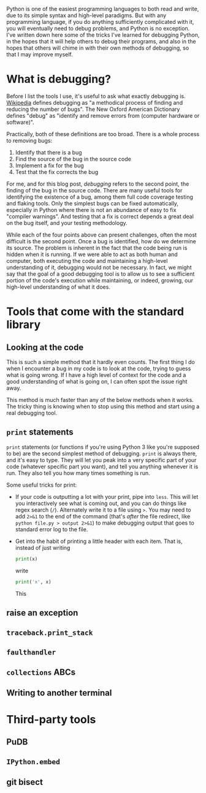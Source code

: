 Python is one of the easiest programming languages to both read and write, due
to its simple syntax and high-level paradigms.  But with any programming
language, if you do anything sufficiently complicated with it, you will
eventually need to debug problems, and Python is no exception.  I've written
down here some of the tricks I've learned for debugging Python, in the hopes
that it will help others to debug their programs, and also in the hopes that
others will chime in with their own methods of debugging, so that I may
improve myself.

# What is debugging?

Before I list the tools I use, it's useful to ask what exactly debugging
is. [Wikipedia](http://en.wikipedia.org/wiki/Debugging) defines debugging as
"a methodical process of finding and reducing the number of bugs".  The
New Oxford American Dictionary defines "debug" as "identify and remove errors
from (computer hardware or software)".

Practically, both of these definitions are too broad. There is a whole process
to removing bugs:

1. Identify that there is a bug
2. Find the source of the bug in the source code
3. Implement a fix for the bug
4. Test that the fix corrects the bug

For me, and for this blog post, *debugging* refers to the second point, the
finding of the bug in the source code.  There are many useful tools for
identifying the existence of a bug, among them full code coverage testing and
flaking tools.  Only the simplest bugs can be fixed automatically, especially
in Python where there is not an abundance of easy to fix "compiler
warnings".  And testing that a fix is correct depends a great deal on the bug
itself, and your testing methodology.

While each of the four points above can present challenges, often the most
difficult is the second point. Once a bug is identified, how do we determine
its source.  The problem is inherent in the fact that the code being run is
hidden when it is running.  If we were able to act as both human and computer,
both executing the code and maintaining a high-level understanding of it,
debugging would not be necessary.  In fact, we might say that the goal of a
good debugging tool is to allow us to see a sufficient portion of the code's
execution while maintaining, or indeed, growing, our high-level
understanding of what it does.

# Tools that come with the standard library

## Looking at the code

This is such a simple method that it hardly even counts.  The first thing I do
when I encounter a bug in my code is to look at the code, trying to guess what
is going wrong.  If I have a high level of context for the code and a good
understanding of what is going on, I can often spot the issue right away.

This method is much faster than any of the below methods when it works.  The
tricky thing is knowing when to stop using this method and start using a real
debugging tool.

## `print` statements

`print` statements (or functions if you're using Python 3 like you're supposed
to be) are the second simplest method of debugging. `print` is always there,
and it's easy to type.  They will let you peak into a very specific part of
your code (whatever specific part you want), and tell you anything whenever it
is run. They also tell you how many times something is run.

Some useful tricks for print:

- If your code is outputting a lot with your print, pipe into `less`.  This
  will let you interactively see what is coming out, and you can do things
  like regex search (`/`). Alternately write it to a file using `>`.  You may
  need to add `2>&1` to the end of the command (that's *after* the file
  redirect, like `python file.py > output 2>&1`) to make debugging output that
  goes to standard error log to the file.

- Get into the habit of printing a little header with each item. That is,
  instead of just writing

  ```python
  print(x)
  ```

  write

  ```py
  print('x', x)
  ```

  This
## raise an exception

## `traceback.print_stack`

## `faulthandler`

## `collections` ABCs

## Writing to another terminal

# Third-party tools

## PuDB

## `IPython.embed`

## git bisect
